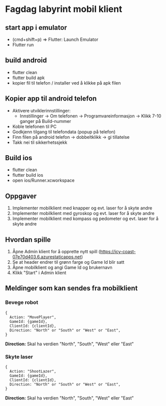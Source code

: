 # Fagdag labyrint mobil klient

## start app i emulator

- (cmd+shift+p) => Flutter: Launch Emulator
- Flutter run

## build android

- flutter clean
- flutter build apk
- kopier fil til telefon / installer ved å klikke på apk filen

## Kopier app til android telefon

- Aktivere utviklerinnstillinger:
  - Innstillinger → Om telefonen → Programvareinformasjon → Klikk 7-10 ganger på Build-nummer
- Koble telefonen til PC
- Godkjenn tilgang til telefondata (popup på telefon)
- Finn filen på android telefon → dobbeltklikk → gi tillatelse
- Takk nei til sikkerhetssjekk

## Build ios

- flutter clean
- flutter build ios
- open ios/Runner.xcworkspace

## Oppgaver

1. Implementer mobilklient med knapper og evt. laser for å skyte andre
2. Implementer mobilklient med gyroskop og evt. laser for å skyte andre
3. Implementer mobilklient med kompass og pedometer og evt. laser for å skyte andre

## Hvordan spille

1. Åpne Admin klient for å opprette nytt spill (https://icy-coast-07e70d403.6.azurestaticapps.net)
2. Se at header endrer til grønn farge og Game Id blir satt
3. Åpne mobilklient og angi Game Id og brukernavn
4. Klikk "Start" i Admin klient

## Meldinger som kan sendes fra mobilklient

### Bevege robot

```
{
  Action: "MovePlayer",
  GameId: {gameId},
  ClientId: {clientId},
  Direction: "North" or "South" or "West" or "East",
}
```

**Direction:** Skal ha verdien "North", "South", "West" eller "East"

### Skyte laser

```
{
  Action: "ShootLazer",
  GameId: {gameId},
  ClientId: {clientId},
  Direction: "North" or "South" or "West" or "East",
}
```

**Direction:** Skal ha verdien "North", "South", "West" eller "East"
